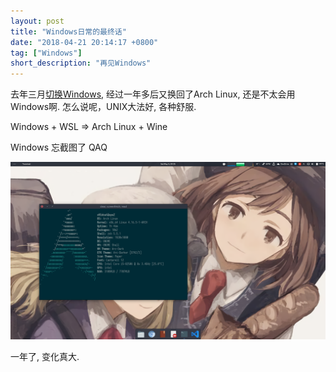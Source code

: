 ```yaml
---
layout: post
title: "Windows日常的最终话"
date: "2018-04-21 20:14:17 +0800"
tag: ["Windows"]
short_description: "再见Windows"
---
```


去年三月[切换Windows](/posts/windows-noob), 经过一年多后又换回了Arch Linux, 还是不太会用Windows啊. 怎么说呢，UNIX大法好, 各种舒服.

Windows + WSL => Arch Linux + Wine

Windows 忘截图了 QAQ

![Arch Linux](/images/2018-04-21-windows-end/archlinux-screenshot.png)

一年了, 变化真大.
